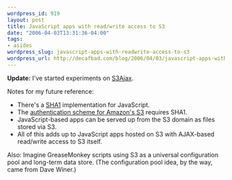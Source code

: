 ```yaml
--- 
wordpress_id: 919
layout: post
title: JavaScript apps with read/write access to S3
date: "2006-04-03T13:31:36-04:00"
tags: 
- asides
wordpress_slug: javascript-apps-with-readwrite-access-to-s3
wordpress_url: http://decafbad.com/blog/2006/04/03/javascript-apps-with-readwrite-access-to-s3
---
```

 <p><b>Update:</b> I've started experiments on <a href="http://decafbad.com/trac/wiki/S3Ajax">S3Ajax</a>.</p>
 <p>Notes for my future reference:</p>
     <ul>
     <li>
     <span>There's a <a href="http://pajhome.org.uk/crypt/md5/sha1src.html">SHA1</a> implementation for JavaScript.</span>
     </li>
     <li>
     <span>The <a href="http://developer.amazonwebservices.com/connect/entry.jspa?categoryID=47&externalID=128">authentication scheme for Amazon's S3</a> requires SHA1.</span>
     </li>
     <li>
     <span>JavaScript-based apps can be served up from the S3 domain as files stored via S3.</span>
     </li>
     <li>
     <span>All of this adds up to JavaScript apps hosted on S3 with AJAX-based read/write access to S3 itself.</span>
     </li>
     </ul>
 <p>Also: Imagine GreaseMonkey scripts using S3 as a universal configuration pool and long-term data store.  (The configuration pool idea, by the way, came from Dave Winer.)</p>
